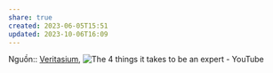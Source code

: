 ```yaml
---
share: true
created: 2023-06-05T15:51
updated: 2023-10-06T16:09
---
```

Nguồn:: [Veritasium](Veritasium.md#), ![The 4 things it takes to be an expert - YouTube](https://www.youtube.com/watch?v=5eW6Eagr9XA)
